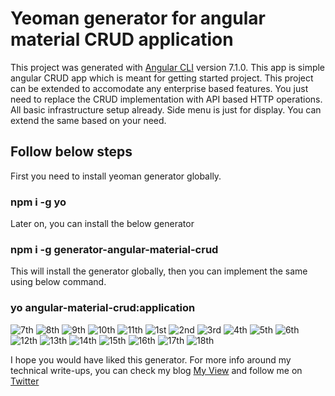 # Yeoman generator for angular material CRUD application

This project was generated with [Angular CLI](https://github.com/angular/angular-cli) version 7.1.0. This app is simple angular CRUD app which is meant for getting started project. This project can be extended to accomodate any enterprise based features. You just need to replace the CRUD implementation with API based HTTP operations. All basic infrastructure setup already. Side menu is just for display. You can extend the same based on your need.  

## Follow below steps

First you need to install yeoman generator globally. 

### npm i -g yo

Later on, you can install the below generator

### npm i -g generator-angular-material-crud

This will install the generator globally, then you can implement the same using below command.

### yo angular-material-crud:application
![7th](https://user-images.githubusercontent.com/3886381/49954874-81b91d00-ff27-11e8-99d2-aa3eb175ba4e.png)
![8th](https://user-images.githubusercontent.com/3886381/49954875-8251b380-ff27-11e8-8aa1-ad3de381d59f.png)
![9th](https://user-images.githubusercontent.com/3886381/49954876-82ea4a00-ff27-11e8-8e7e-b0c49669c7ba.png)
![10th](https://user-images.githubusercontent.com/3886381/49954877-82ea4a00-ff27-11e8-987a-d462adb70cf6.png)
![11th](https://user-images.githubusercontent.com/3886381/49954878-8382e080-ff27-11e8-92a5-02fe365662e2.png)
![1st](https://user-images.githubusercontent.com/3886381/49954915-9dbcbe80-ff27-11e8-891d-4d2448473753.png)
![2nd](https://user-images.githubusercontent.com/3886381/49954916-9e555500-ff27-11e8-9e2b-8461f8169cfd.png)
![3rd](https://user-images.githubusercontent.com/3886381/49954917-9e555500-ff27-11e8-8f74-abb71e369530.png)
![4th](https://user-images.githubusercontent.com/3886381/49954919-9eedeb80-ff27-11e8-80bb-bdfe12c75021.png)
![5th](https://user-images.githubusercontent.com/3886381/49954924-9f868200-ff27-11e8-87b0-800392347f78.png)
![6th](https://user-images.githubusercontent.com/3886381/49954925-9f868200-ff27-11e8-97d3-c3307196fabc.png)
![12th](https://user-images.githubusercontent.com/3886381/49954926-a01f1880-ff27-11e8-9167-03550dc5b65b.png)
![13th](https://user-images.githubusercontent.com/3886381/49954927-a01f1880-ff27-11e8-809f-c802b027250c.png)
![14th](https://user-images.githubusercontent.com/3886381/49954930-a0b7af00-ff27-11e8-8a1a-3f2bca86e207.png)
![15th](https://user-images.githubusercontent.com/3886381/49954931-a0b7af00-ff27-11e8-9724-79862ab4efbc.png)
![16th](https://user-images.githubusercontent.com/3886381/49954932-a1504580-ff27-11e8-8174-9d6cc85cfd56.png)
![17th](https://user-images.githubusercontent.com/3886381/49956193-9ba82f00-ff2a-11e8-9cd7-4f5b625967ba.png)
![18th](https://user-images.githubusercontent.com/3886381/49956196-9c40c580-ff2a-11e8-9554-536f9ab44727.png)

I hope you would have liked this generator. For more info around my technical write-ups, you can check my blog [My View](https://myview.rahulnivi.net) and follow me on [Twitter](https://twitter.com/rahulsahay19)